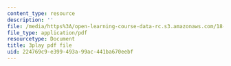 ```yaml
---
content_type: resource
description: ''
file: /media/https%3A/open-learning-course-data-rc.s3.amazonaws.com/18-06-linear-algebra-spring-2010/224769c9e399493a99ac441ba670eebf_9Q1q7s1jTzU.pdf
file_type: application/pdf
resourcetype: Document
title: 3play pdf file
uid: 224769c9-e399-493a-99ac-441ba670eebf
---
```

